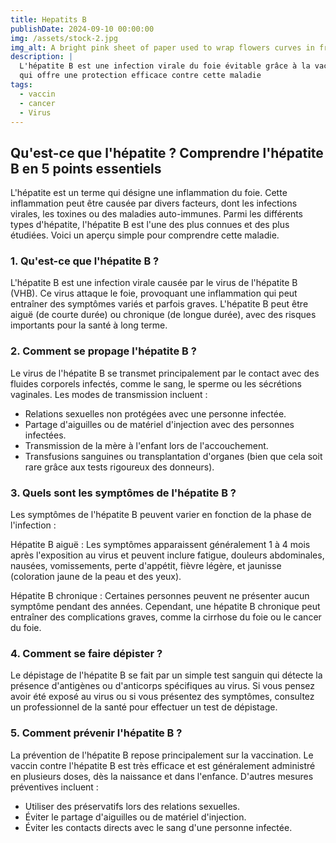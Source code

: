 ```yaml
---
title: Hepatits B
publishDate: 2024-09-10 00:00:00
img: /assets/stock-2.jpg
img_alt: A bright pink sheet of paper used to wrap flowers curves in front of rich blue background
description: |
  L'hépatite B est une infection virale du foie évitable grâce à la vaccination, 
  qui offre une protection efficace contre cette maladie
tags:
  - vaccin
  - cancer
  - Virus
---
```


## Qu'est-ce que l'hépatite ? Comprendre l'hépatite B en 5 points essentiels

L'hépatite est un terme qui désigne une inflammation du foie. Cette inflammation peut être causée par divers facteurs, dont les infections virales, les toxines ou des maladies auto-immunes. Parmi les différents types d'hépatite, l'hépatite B est l'une des plus connues et des plus étudiées. Voici un aperçu simple pour comprendre cette maladie.

### 1. Qu'est-ce que l'hépatite B ?
L'hépatite B est une infection virale causée par le virus de l'hépatite B (VHB). Ce virus attaque le foie, provoquant une inflammation qui peut entraîner des symptômes variés et parfois graves. L'hépatite B peut être aiguë (de courte durée) ou chronique (de longue durée), avec des risques importants pour la santé à long terme.

### 2. Comment se propage l'hépatite B ?
Le virus de l'hépatite B se transmet principalement par le contact avec des fluides corporels infectés, comme le sang, le sperme ou les sécrétions vaginales. Les modes de transmission incluent :

- Relations sexuelles non protégées avec une personne infectée.
- Partage d'aiguilles ou de matériel d'injection avec des personnes infectées.
- Transmission de la mère à l'enfant lors de l'accouchement.
- Transfusions sanguines ou transplantation d'organes (bien que cela soit rare grâce aux tests rigoureux des donneurs).

### 3. Quels sont les symptômes de l'hépatite B ?
Les symptômes de l'hépatite B peuvent varier en fonction de la phase de l'infection :

Hépatite B aiguë : Les symptômes apparaissent généralement 1 à 4 mois après l'exposition au virus et peuvent inclure fatigue, douleurs abdominales, nausées, vomissements, perte d'appétit, fièvre légère, et jaunisse (coloration jaune de la peau et des yeux).

Hépatite B chronique : Certaines personnes peuvent ne présenter aucun symptôme pendant des années. Cependant, une hépatite B chronique peut entraîner des complications graves, comme la cirrhose du foie ou le cancer du foie.

### 4. Comment se faire dépister ?
Le dépistage de l'hépatite B se fait par un simple test sanguin qui détecte la présence d'antigènes ou d'anticorps spécifiques au virus. Si vous pensez avoir été exposé au virus ou si vous présentez des symptômes, consultez un professionnel de la santé pour effectuer un test de dépistage.

### 5. Comment prévenir l'hépatite B ?
La prévention de l'hépatite B repose principalement sur la vaccination. Le vaccin contre l'hépatite B est très efficace et est généralement administré en plusieurs doses, dès la naissance et dans l'enfance. D'autres mesures préventives incluent :

- Utiliser des préservatifs lors des relations sexuelles.
- Éviter le partage d'aiguilles ou de matériel d'injection.
- Éviter les contacts directs avec le sang d'une personne infectée.